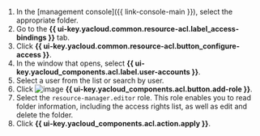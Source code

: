 1. In the [management console]({{ link-console-main }}), select the appropriate folder.
1. Go to the **{{ ui-key.yacloud.common.resource-acl.label_access-bindings }}** tab.
1. Click **{{ ui-key.yacloud.common.resource-acl.button_configure-access }}**.
1. In the window that opens, select **{{ ui-key.yacloud_components.acl.label.user-accounts }}**.
1. Select a user from the list or search by user.
1. Click ![image](../../_assets/console-icons/plus.svg) **{{ ui-key.yacloud_components.acl.button.add-role }}**.
1. Select the `resource-manager.editor` role. This role enables you to read folder information, including the access rights list, as well as edit and delete the folder.
1. Click **{{ ui-key.yacloud_components.acl.action.apply }}**.